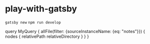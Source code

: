 # play-with-gatsby

` gatsby new `
` npm run develop `

query MyQuery {
  allFile(filter: {sourceInstanceName: {eq: "notes"}}) {
    nodes {
      relativePath
      relativeDirectory
    }
  }
}
